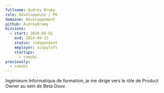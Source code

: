 ```yaml
---
fullname: Audrey Bramy
role: Développeuse / PO
domaine: Développement
github: AudreyBramy
missions:
  - start: 2020-09-01
    end: 2024-09-13
    status: independent
    employer: scopyleft
    startups:
      - comobi
previously:
  - comobi
---
```

Ingénieure Informatique de formation, je me dirige vers le rôle de Product Owner au sein de Beta Gouv.